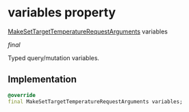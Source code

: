 


# variables property






[MakeSetTargetTemperatureRequestArguments](../../graphql_devices_thermostat_thermostat_queries.graphql/MakeSetTargetTemperatureRequestArguments-class.md) variables
  
_final_



<p>Typed query/mutation variables.</p>



## Implementation

```dart
@override
final MakeSetTargetTemperatureRequestArguments variables;


```







